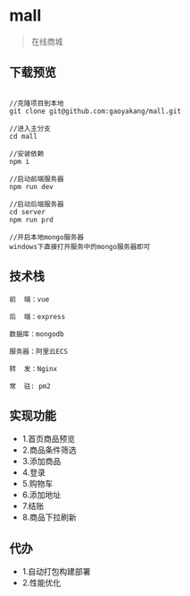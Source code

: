 # mall

> 在线商城


## 下载预览

```

//克隆项目到本地
git clone git@github.com:gaoyakang/mall.git

//进入主分支
cd mall

//安装依赖
npm i

//启动前端服务器
npm run dev

//启动后端服务器
cd server
npm run prd

//开启本地mongo服务器
windows下直接打开服务中的mongo服务器即可

```

## 技术栈

```
前  端：vue

后  端：express

数据库：mongodb

服务器：阿里云ECS

转  发：Nginx

常  驻: pm2

```

## 实现功能
- 1.首页商品预览
- 2.商品条件筛选
- 3.添加商品
- 4.登录
- 5.购物车
- 6.添加地址
- 7.结账
- 8.商品下拉刷新


## 代办
- 1.自动打包构建部署
- 2.性能优化












